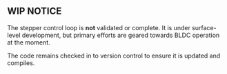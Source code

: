 ## WIP NOTICE
The stepper control loop is **not** validated or complete. It is under surface-level development, but primary efforts are geared towards BLDC operation at the moment.

The code remains checked in to version control to ensure it is updated and compiles.